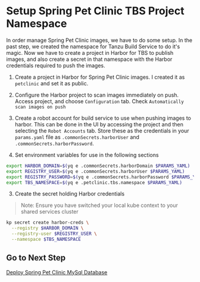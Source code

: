 # Setup Spring Pet Clinic TBS Project Namespace

In order manage Spring Pet Clinic images, we have to do some setup.  In the past step, we created the namespace for Tanzu Build Service to do it's magic.  Now we have to create a project in Harbor for TBS to publish images, and also create a secret in that namespace with the Harbor credentials required to push the images.

1. Create a project in Harbor for Spring Pet Clinic images.  I created it as `petclinic` and set it as public.

2. Configure the Harbor project to scan images immediately on push.  Access project, and choose `Configuration` tab. Check `Automatically scan images on push`

3. Create a robot account for build service to use when pushing images to harbor.  This can be done in the UI by accessing the project and then selecting the `Robot Accounts` tab.  Store these as the credentials in your `params.yaml` file as `.commonSecrets.harborUser` and `.commonSecrets.harborPassword`.

4. Set environment variables for use in the following sections

```bash
export HARBOR_DOMAIN=$(yq e .commonSecrets.harborDomain $PARAMS_YAML)
export REGISTRY_USER=$(yq e .commonSecrets.harborUser $PARAMS_YAML)
export REGISTRY_PASSWORD=$(yq e .commonSecrets.harborPassword $PARAMS_YAML)
export TBS_NAMESPACE=$(yq e .petclinic.tbs.namespace $PARAMS_YAML)
```

3. Create the secret holding Harbor credentials

>Note: Ensure you have switched your local kube context to your shared services cluster

```bash
kp secret create harbor-creds \
  --registry $HARBOR_DOMAIN \
  --registry-user $REGISTRY_USER \
  --namespace $TBS_NAMESPACE
```

## Go to Next Step

[Deploy Spring Pet Clinic MySql Database](06-petclinic-db.md)